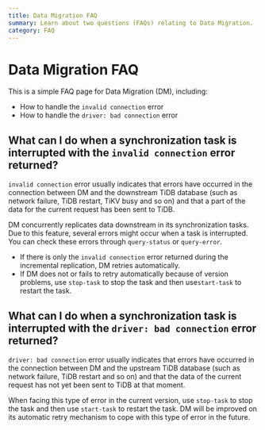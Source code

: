 ```yaml
---
title: Data Migration FAQ
summary: Learn about two questions (FAQs) relating to Data Migration.
category: FAQ
---
```


# Data Migration FAQ

This is a simple FAQ page for Data Migration (DM), including:

+ How to handle the `invalid connection` error
+ How to handle the `driver: bad connection` error

## What can I do when a synchronization task is interrupted with the `invalid connection` error returned?

`invalid connection` error usually indicates that errors have occurred in the connection between DM and the downstream TiDB database (such as network failure, TiDB restart, TiKV busy and so on) and that a part of the data for the current request has been sent to TiDB.

DM concurrently replicates data downstream in its synchronization tasks. Due to this feature, several errors might occur when a task is interrupted. You can check these errors through `query-status` or `query-error`.

- If there is only the `invalid connection` error returned during the incremental replication, DM retries automatically.
- If DM does not or fails to retry automatically because of version problems, use `stop-task` to stop the task and then use`start-task` to restart the task.

## What can I do when a synchronization task is interrupted with the `driver: bad connection` error returned?

`driver: bad connection` error usually indicates that errors have occurred in the connection between DM and the upstream TiDB database (such as network failure, TiDB restart and so on) and that the data of the current request has not yet been sent to TiDB at that moment.

When facing this type of error in the current version, use `stop-task` to stop the task and then use `start-task` to restart the task. DM will be improved on its automatic retry mechanism to cope with this type of error in the future.
